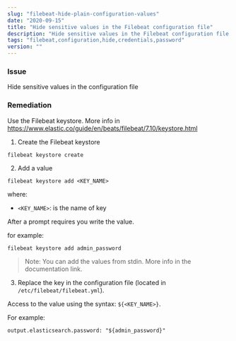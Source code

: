 ```yaml
---
slug: "filebeat-hide-plain-configuration-values"
date: "2020-09-15"
title: "Hide sensitive values in the Filebeat configuration file"
description: "Hide sensitive values in the Filebeat configuration file as credentials, urls"
tags: "filebeat,configuration,hide,credentials,password"
version: ""
---
```


### Issue

Hide sensitive values in the configuration file

### Remediation

Use the Filebeat keystore. More info in https://www.elastic.co/guide/en/beats/filebeat/7.10/keystore.html

1. Create the Filebeat keystore

```
filebeat keystore create
```

2. Add a value

```
filebeat keystore add <KEY_NAME>
```

where:

- `<KEY_NAME>`: is the name of key

After a prompt requires you write the value.

for example:

```
filebeat keystore add admin_password
```

> Note: You can add the values from stdin. More info in the documentation link.

3. Replace the key in the configuration file (located in `/etc/filebeat/filebeat.yml`).

Access to the value using the syntax: `${<KEY_NAME>}`.

For example:

```
output.elasticsearch.password: "${admin_password}"
```
